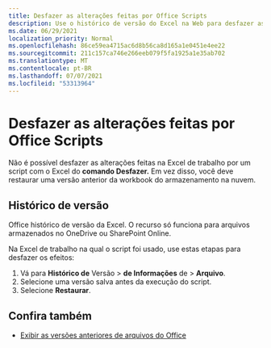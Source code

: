 ```yaml
---
title: Desfazer as alterações feitas por Office Scripts
description: Use o histórico de versão do Excel na Web para desfazer as alterações feitas executando um script.
ms.date: 06/29/2021
localization_priority: Normal
ms.openlocfilehash: 86ce59ea4715ac6d8b56ca8d165a1e0451e4ee22
ms.sourcegitcommit: 211c157ca746e266eeb079f5fa1925a1e35ab702
ms.translationtype: MT
ms.contentlocale: pt-BR
ms.lasthandoff: 07/07/2021
ms.locfileid: "53313964"
---
```

# <a name="undo-the-changes-made-by-office-scripts"></a>Desfazer as alterações feitas por Office Scripts

Não é possível desfazer as alterações feitas na Excel de trabalho por um script com o Excel do **comando Desfazer.** Em vez disso, você deve restaurar uma versão anterior da workbook do armazenamento na nuvem.

## <a name="version-history"></a>Histórico de versão

Office histórico de versão da Excel. O recurso só funciona para arquivos armazenados no OneDrive ou SharePoint Online.

Na Excel de trabalho na qual o script foi usado, use estas etapas para desfazer os efeitos:

1. Vá para **Histórico de** Versão  >  **de Informações** de  >  **Arquivo**.
2. Selecione uma versão salva antes da execução do script.
3. Selecione **Restaurar**.

## <a name="see-also"></a>Confira também

- [Exibir as versões anteriores de arquivos do Office](https://support.office.com/article/View-previous-versions-of-Office-files-5c1e076f-a9c9-41b8-8ace-f77b9642e2c2#ID0EABBAAA=Web)
